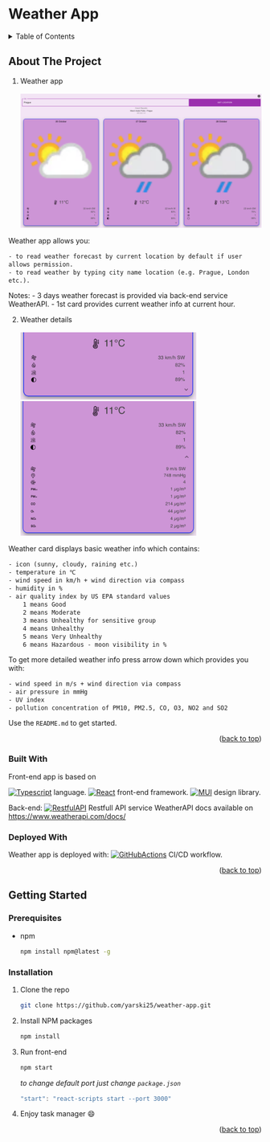# Weather App

<!-- TABLE OF CONTENTS -->
<details>
  <summary>Table of Contents</summary>
  <ol>
    <li>
      <a href="#about-the-project">About The Project</a>
      <ul>
        <li><a href="#built-with">Built With</a></li>
      </ul>
    </li>
    <li>
      <a href="#getting-started">Getting Started</a>
      <ul>
        <li><a href="#prerequisites">Prerequisites</a></li>
        <li><a href="#installation">Installation</a></li>
      </ul>
    </li>
    <li><a href="#usage">Usage</a></li>
  </ol>
</details>

<!-- ABOUT THE PROJECT -->

## About The Project

1. Weather app <br><br>
   <img src="preview/1.PNG" width="700">

Weather app allows you:

    - to read weather forecast by current location by default if user allows permission.
    - to read weather by typing city name location (e.g. Prague, London etc.).

Notes: - 3 days weather forecast is provided via back-end service WeatherAPI. - 1st card provides current weather info at current hour.

2. Weather details <br><br>
   <img src="preview/2.PNG" width="350"> <img src="preview/3.PNG" width="350">

Weather card displays basic weather info which contains:

    - icon (sunny, cloudy, raining etc.)
    - temperature in ℃
    - wind speed in km/h + wind direction via compass
    - humidity in %
    - air quality index by US EPA standard values
        1 means Good
        2 means Moderate
        3 means Unhealthy for sensitive group
        4 means Unhealthy
        5 means Very Unhealthy
        6 means Hazardous - moon visibility in %

To get more detailed weather info press arrow down which provides you with:

    - wind speed in m/s + wind direction via compass
    - air pressure in mmHg
    - UV index
    - pollution concentration of PM10, PM2.5, CO, O3, NO2 and SO2

Use the `README.md` to get started.

<p align="right">(<a href="#readme-top">back to top</a>)</p>

### Built With

Front-end app is based on

[![Typescript][Typescriptlang.org]][Typescript-url] language.
[![React][React.js]][React-url] front-end framework.
[![MUI][MUI]][MUI-url] design library.

Back-end:
[![RestfulAPI][Restfulapi.net]][Restfulapi-url]
Restfull API service WeatherAPI docs available on https://www.weatherapi.com/docs/

### Deployed With

Weather app is deployed with:
[![GitHubActions][GitHubActions]][GitHubActions-url] CI/CD workflow.

<p align="right">(<a href="#readme-top">back to top</a>)</p>

<!-- GETTING STARTED -->

## Getting Started

### Prerequisites

- npm
  ```sh
  npm install npm@latest -g
  ```

### Installation

1. Clone the repo
   ```sh
   git clone https://github.com/yarski25/weather-app.git
   ```
2. Install NPM packages
   ```sh
   npm install
   ```
3. Run front-end

   ```sh
   npm start
   ```

   _to change default port just change `package.json`_

   ```js
   "start": "react-scripts start --port 3000"
   ```

4. Enjoy task manager :smile:

<p align="right">(<a href="#readme-top">back to top</a>)</p>

<!-- MARKDOWN LINKS & IMAGES -->
<!-- https://www.markdownguide.org/basic-syntax/#reference-style-links -->

[React.js]: https://img.shields.io/badge/React-20232A?style=for-the-badge&logo=react&logoColor=61DAFB
[React-url]: https://reactjs.org/
[Typescriptlang.org]: https://img.shields.io/badge/typescript-3399FF?style=for-the-badge&logo=typescript&logoColor=white
[Typescript-url]: https://www.typescriptlang.org/
[Restfulapi.net]: https://img.shields.io/badge/Rest-api-20232A?style=for-the-badge&logo=rest-api&logoColor=61DAFB
[Restfulapi-url]: https://restfulapi.net/
[GitHubActions]: https://img.shields.io/badge/github%20actions-%232671E5.svg?style=for-the-badge&logo=githubactions&logoColor=white
[GitHubActions-url]: https://github.com/features/actions
[MUI]: https://img.shields.io/badge/MUI-%230081CB.svg?style=for-the-badge&logo=mui&logoColor=white
[MUI-url]: https://mui.com/
